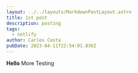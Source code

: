 ```yaml
---
layout: ../../layouts/MarkdownPostLayout.astro
title: 1st post
description: posting
tags:
  - netlify
author: Carlos Casta
pubDate: 2023-04-11T22:54:01.836Z
---
```

**Hello**
M﻿ore Testing